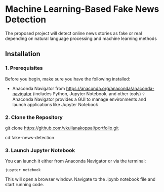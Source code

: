
# Machine Learning-Based Fake News Detection

The proposed project will detect online news stories as fake or real depending on natural language processing and machine learning methods


## Installation

### 1. Prerequisites

Before you begin, make sure you have the following installed:
* Anaconda Navigator from https://anaconda.org/anaconda/anaconda-navigator (includes Python, Jupyter Notebook, and other tools)
💡 Anaconda Navigator provides a GUI to manage environments and launch applications like Jupyter Notebook

### 2. Clone the Repository

git clone https://github.com/vkullanakoppal/portfolio.git

cd fake-news-detection

### 3. Launch Jupyter Notebook

You can launch it either from Anaconda Navigator or via the terminal:

```
jupyter notebook
```

This will open a browser window. Navigate to the .ipynb notebook file and start running code.
